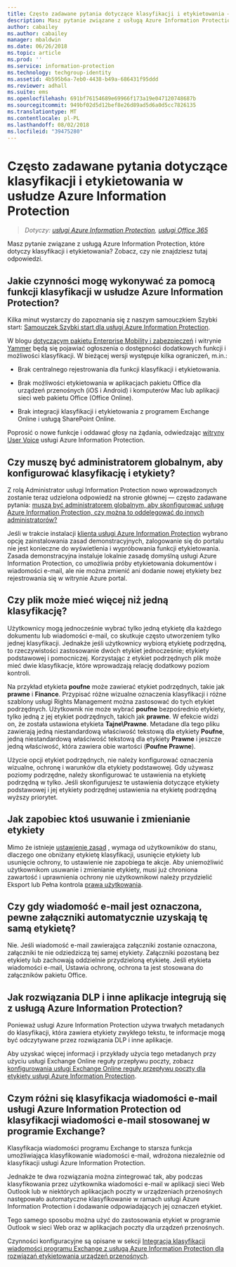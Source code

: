 ```yaml
---
title: Często zadawane pytania dotyczące klasyfikacji i etykietowania — AIP
description: Masz pytanie związane z usługą Azure Information Protection, które dotyczy klasyfikacji i etykietowania? Zobacz, czy nie znajdziesz tutaj odpowiedzi.
author: cabailey
ms.author: cabailey
manager: mbaldwin
ms.date: 06/26/2018
ms.topic: article
ms.prod: ''
ms.service: information-protection
ms.technology: techgroup-identity
ms.assetid: 4b595b6a-7eb0-4438-b49a-686431f95ddd
ms.reviewer: adhall
ms.suite: ems
ms.openlocfilehash: 691bf76154689e69966f173a19e047120748687b
ms.sourcegitcommit: 949bf02d5d12bef8e26d89ad5d6a0d5cc7826135
ms.translationtype: MT
ms.contentlocale: pl-PL
ms.lasthandoff: 08/02/2018
ms.locfileid: "39475280"
---
```

# <a name="frequently-asked-questions-about-classification-and-labeling-in-azure-information-protection"></a>Często zadawane pytania dotyczące klasyfikacji i etykietowania w usłudze Azure Information Protection

>*Dotyczy: [usługi Azure Information Protection](https://azure.microsoft.com/pricing/details/information-protection), [usługi Office 365](http://download.microsoft.com/download/E/C/F/ECF42E71-4EC0-48FF-AA00-577AC14D5B5C/Azure_Information_Protection_licensing_datasheet_EN-US.pdf)*

Masz pytanie związane z usługą Azure Information Protection, które dotyczy klasyfikacji i etykietowania?  Zobacz, czy nie znajdziesz tutaj odpowiedzi. 

## <a name="what-can-i-do-with-the-classification-capabilities-in-azure-information-protection"></a>Jakie czynności mogę wykonywać za pomocą funkcji klasyfikacji w usłudze Azure Information Protection?

Kilka minut wystarczy do zapoznania się z naszym samouczkiem Szybki start: [Samouczek Szybki start dla usługi Azure Information Protection](infoprotect-quick-start-tutorial.md).

W blogu [dotyczącym pakietu Enterprise Mobility i zabezpieczeń](https://cloudblogs.microsoft.com/enterprisemobility/?product=azure-information-protection) i witrynie [Yammer](https://www.yammer.com/askipteam/#/threads/inGroup?type=in_group&feedId=8652489&view=all) będą się pojawiać ogłoszenia o dostępności dodatkowych funkcji i możliwości klasyfikacji. W bieżącej wersji występuje kilka ograniczeń, m.in.:

- Brak centralnego rejestrowania dla funkcji klasyfikacji i etykietowania.

- Brak możliwości etykietowania w aplikacjach pakietu Office dla urządzeń przenośnych (iOS i Android) i komputerów Mac lub aplikacji sieci web pakietu Office (Office Online).

- Brak integracji klasyfikacji i etykietowania z programem Exchange Online i usługą SharePoint Online.

Poprosić o nowe funkcje i oddawać głosy na żądania, odwiedzając [witryny User Voice](https://msip.uservoice.com/) usługi Azure Information Protection.

## <a name="do-i-need-to-be-a-global-admin-to-configure-classification-and-labels"></a>Czy muszę być administratorem globalnym, aby konfigurować klasyfikację i etykiety?

Z rolą Administrator usługi Information Protection nowo wprowadzonych zostanie teraz udzielona odpowiedź na stronie głównej — często zadawane pytania: [muszą być administratorem globalnym, aby skonfigurować usługę Azure Information Protection, czy można to oddelegować do innych administratorów?](faqs.md#do-you-need-to-be-a-global-admin-to-configure-azure-information-protection-or-can-i-delegate-to-other-administrators)

Jeśli w trakcie instalacji [klienta usługi Azure Information Protection](https://www.microsoft.com/en-us/download/details.aspx?id=53018) wybrano opcję zainstalowania zasad demonstracyjnych, zalogowanie się do portalu nie jest konieczne do wyświetlenia i wypróbowania funkcji etykietowania. Zasada demonstracyjna instaluje lokalnie zasadę domyślną usługi Azure Information Protection, co umożliwia próby etykietowania dokumentów i wiadomości e-mail, ale nie można zmienić ani dodanie nowej etykiety bez rejestrowania się w witrynie Azure portal. 

## <a name="can-a-file-have-more-than-one-classification"></a>Czy plik może mieć więcej niż jedną klasyfikację?

Użytkownicy mogą jednocześnie wybrać tylko jedną etykietę dla każdego dokumentu lub wiadomości e-mail, co skutkuje często utworzeniem tylko jednej klasyfikacji. Jednakże jeśli użytkownicy wybiorą etykietę podrzędną, to rzeczywistości zastosowanie dwóch etykiet jednocześnie; etykiety podstawowej i pomocniczej. Korzystając z etykiet podrzędnych plik może mieć dwie klasyfikacje, które wprowadzają relację dodatkowy poziom kontroli.

Na przykład etykieta **poufne** może zawierać etykiet podrzędnych, takie jak **prawne** i **Finance**. Przypisać różne wizualne oznaczenia klasyfikacji i różne szablony usługi Rights Management można zastosować do tych etykiet podrzędnych. Użytkownik nie może wybrać **poufne** bezpośrednio etykiety, tylko jedną z jej etykiet podrzędnych, takich jak **prawne**. W efekcie widzi on, że została ustawiona etykieta **Tajne\Prawne**. Metadane dla tego pliku zawierają jedną niestandardową właściwość tekstową dla etykiety **Poufne**, jedną niestandardową właściwość tekstową dla etykiety **Prawne** i jeszcze jedną właściwość, która zawiera obie wartości (**Poufne Prawne**). 

Użycie opcji etykiet podrzędnych, nie należy konfigurować oznaczenia wizualne, ochronę i warunków dla etykiety podstawowej. Gdy używasz poziomy podrzędne, należy skonfigurować te ustawienia na etykietę podrzędną w tylko. Jeśli skonfigurujesz te ustawienia dotyczące etykiety podstawowej i jej etykiety podrzędnej ustawienia na etykietę podrzędną wyższy priorytet.

## <a name="how-do-i-prevent-somebody-from-removing-or-changing-a-label"></a>Jak zapobiec ktoś usuwanie i zmienianie etykiety

Mimo że istnieje [ustawienie zasad](./deploy-use/configure-policy-settings.md) , wymaga od użytkowników do stanu, dlaczego one obniżany etykietę klasyfikacji, usunięcie etykiety lub usunięcie ochrony, to ustawienie nie zapobiega te akcje. Aby uniemożliwić użytkownikom usuwanie i zmienianie etykiety, musi już chroniona zawartość i uprawnienia ochrony nie użytkownikowi należy przydzielić Eksport lub Pełna kontrola [prawa użytkowania](./deploy-use/configure-usage-rights.md). 

## <a name="when-an-email-is-labeled-do-any-attachments-automatically-get-the-same-labeling"></a>Czy gdy wiadomość e-mail jest oznaczona, pewne załączniki automatycznie uzyskają tę samą etykietę?

Nie. Jeśli wiadomość e-mail zawierająca załączniki zostanie oznaczona, załączniki te nie odziedziczą tej samej etykiety. Załączniki pozostaną bez etykiety lub zachowają oddzielnie przydzieloną etykietę. Jeśli etykieta wiadomości e-mail, Ustawia ochronę, ochrona ta jest stosowana do załączników pakietu Office.

## <a name="how-can-dlp-solutions-and-other-applications-integrate-with-azure-information-protection"></a>Jak rozwiązania DLP i inne aplikacje integrują się z usługą Azure Information Protection?

Ponieważ usługi Azure Information Protection używa trwałych metadanych do klasyfikacji, która zawiera etykiety zwykłego tekstu, te informacje mogą być odczytywane przez rozwiązania DLP i inne aplikacje. 

Aby uzyskać więcej informacji i przykłady użycia tego metadanych przy użyciu usługi Exchange Online reguły przepływu poczty, zobacz [konfigurowania usługi Exchange Online reguły przepływu poczty dla etykiety usługi Azure Information Protection](./deploy-use/configure-exo-rules.md).

## <a name="how-is-azure-information-protection-classification-for-emails-different-from-exchange-message-classification"></a>Czym różni się klasyfikacja wiadomości e-mail usługi Azure Information Protection od klasyfikacji wiadomości e-mail stosowanej w programie Exchange?

Klasyfikacja wiadomości programu Exchange to starsza funkcja umożliwiająca klasyfikowanie wiadomości e-mail, wdrożona niezależnie od klasyfikacji usługi Azure Information Protection. 

Jednakże te dwa rozwiązania można zintegrować tak, aby podczas klasyfikowania przez użytkownika wiadomości e-mail w aplikacji sieci Web Outlook lub w niektórych aplikacjach poczty w urządzeniach przenośnych następowało automatyczne klasyfikowanie w ramach usługi Azure Information Protection i dodawanie odpowiadających jej oznaczeń etykiet. 

Tego samego sposobu można użyć do zastosowania etykiet w programie Outlook w sieci Web oraz w aplikacjach poczty dla urządzeń przenośnych.

Czynności konfiguracyjne są opisane w sekcji [Integracja klasyfikacji wiadomości programu Exchange z usługą Azure Information Protection dla rozwiązań etykietowania urządzeń przenośnych](./rms-client/client-admin-guide-customizations.md#integration-with-exchange-message-classification-for-a-mobile-device-labeling-solution). 



